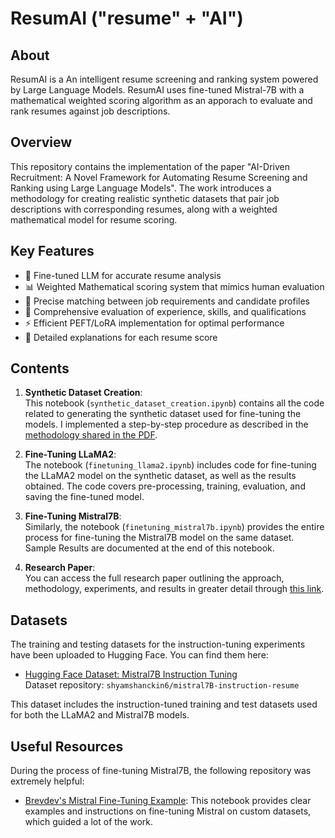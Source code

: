 # ResumAI ("resume" + "AI")

## About
ResumAI is a An intelligent resume screening and ranking system powered by Large Language Models. ResumAI uses fine-tuned Mistral-7B with a mathematical weighted scoring algorithm as an apporach to evaluate and rank resumes against job descriptions.

## Overview
This repository contains the implementation of the paper "AI-Driven Recruitment: A Novel Framework for Automating Resume Screening and Ranking using Large Language Models". The work introduces a methodology for creating realistic synthetic datasets that pair job descriptions with corresponding resumes, along with a weighted mathematical model for resume scoring.

## Key Features
- 🤖 Fine-tuned LLM for accurate resume analysis
- 📊 Weighted Mathematical scoring system that mimics human evaluation
- 🎯 Precise matching between job requirements and candidate profiles
- 💼 Comprehensive evaluation of experience, skills, and qualifications
- ⚡ Efficient PEFT/LoRA implementation for optimal performance
- 📝 Detailed explanations for each resume score

## Contents

1. **Synthetic Dataset Creation**:  
   This notebook (`synthetic_dataset_creation.ipynb`) contains all the code related to generating the synthetic dataset used for fine-tuning the models. I implemented a step-by-step procedure as described in the [methodology shared in the PDF](https://drive.google.com/file/d/1Y4g).

2. **Fine-Tuning LLaMA2**:  
   The notebook (`finetuning_llama2.ipynb`) includes code for fine-tuning the LLaMA2 model on the synthetic dataset, as well as the results obtained. The code covers pre-processing, training, evaluation, and saving the fine-tuned model.

3. **Fine-Tuning Mistral7B**:  
   Similarly, the notebook (`finetuning_mistral7b.ipynb`) provides the entire process for fine-tuning the Mistral7B model on the same dataset. Sample Results are documented at the end of this notebook.

4. **Research Paper**:  
   You can access the full research paper outlining the approach, methodology, experiments, and results in greater detail through [this link](https://drive.go).

## Datasets

The training and testing datasets for the instruction-tuning experiments have been uploaded to Hugging Face. You can find them here:

- [Hugging Face Dataset: Mistral7B Instruction Tuning](https://huggingface.co/datasets/shyamshanckin6/mistral7B-instruction-resume/settings)  
  Dataset repository: `shyamshanckin6/mistral7B-instruction-resume`

This dataset includes the instruction-tuned training and test datasets used for both the LLaMA2 and Mistral7B models.

## Useful Resources
During the process of fine-tuning Mistral7B, the following repository was extremely helpful:
- [Brevdev's Mistral Fine-Tuning Example](https://github.com/brevdev/notebooks/blob/main/mistral-finetune-own-data.ipynb): This notebook provides clear examples and instructions on fine-tuning Mistral on custom datasets, which guided a lot of the work.



